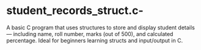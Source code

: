 # student_records_struct.c-
A basic C program that uses structures to store and display student details — including name, roll number, marks (out of 500), and calculated percentage. Ideal for beginners learning structs and input/output in C.
